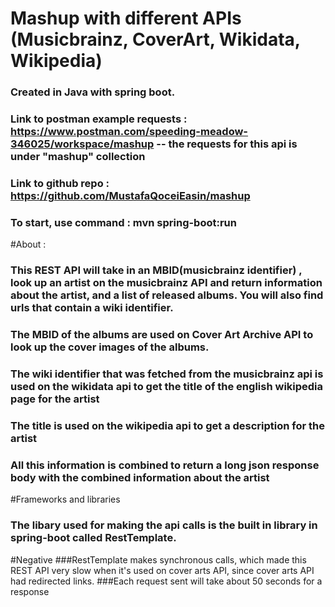 # Mashup with different APIs (Musicbrainz, CoverArt, Wikidata, Wikipedia)

### Created in Java with spring boot.
### Link to postman example requests : https://www.postman.com/speeding-meadow-346025/workspace/mashup -- the requests for this api is under "mashup" collection

### Link to github repo : https://github.com/MustafaQoceiEasin/mashup

### To start, use command : __**mvn spring-boot:run**__

#About :

### This REST API will take in an MBID(musicbrainz identifier) , look up an artist on the musicbrainz API and return information about the artist, and a list of released albums. You will also find urls that contain a wiki identifier.

### The MBID of the albums are used on Cover Art Archive API to look up the cover images of the albums.

### The wiki identifier that was fetched from the musicbrainz api is used on the wikidata api to get the title of the english wikipedia page for the artist

### The title is used on the wikipedia api to get a description for the artist

### All this information is combined to return a long json response body with the combined information about the artist


#Frameworks and libraries
### The libary used for making the api calls is the built in library in spring-boot called RestTemplate.
#Negative
###RestTemplate makes synchronous calls, which made this REST API very slow when it's used on cover arts API, since cover arts API had redirected links.
###Each request sent will take about 50 seconds for a response
